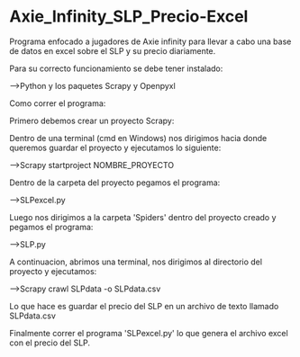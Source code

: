 # Axie_Infinity_SLP_Precio-Excel
Programa enfocado a jugadores de Axie infinity para llevar a cabo una base de datos en excel sobre el SLP y su precio diariamente.

Para su correcto funcionamiento se debe tener instalado:

-->Python y los paquetes Scrapy y Openpyxl

Como correr el programa:

Primero debemos crear un proyecto Scrapy:

Dentro de una terminal (cmd en Windows) nos dirigimos hacia donde queremos guardar el proyecto y ejecutamos lo siguiente:

-->Scrapy startproject NOMBRE_PROYECTO

Dentro de la carpeta del proyecto pegamos el programa:

-->SLPexcel.py

Luego nos dirigimos a la carpeta 'Spiders' dentro del proyecto creado y pegamos el programa:

-->SLP.py

A continuacion, abrimos una terminal, nos dirigimos al directorio del proyecto y ejecutamos:

-->Scrapy crawl SLPdata -o SLPdata.csv 

Lo que hace es guardar el precio del SLP en un archivo de texto llamado SLPdata.csv

Finalmente correr el programa 'SLPexcel.py' lo que genera el archivo excel con el precio del SLP.
